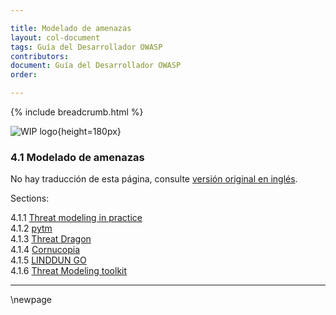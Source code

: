 ```yaml
---

title: Modelado de amenazas
layout: col-document
tags: Guía del Desarrollador OWASP
contributors:
document: Guía del Desarrollador OWASP
order:

---
```


{% include breadcrumb.html %}

![WIP logo](../../../assets/images/dg_wip.png "Trabajo en curso"){height=180px}

### 4.1 Modelado de amenazas

No hay traducción de esta página, consulte [versión original en inglés][release0601].

Sections:

4.1.1 [Threat modeling in practice](#threat-modeling-in-practice)  
4.1.2 [pytm](#pytm)  
4.1.3 [Threat Dragon](#threat-dragon)  
4.1.4 [Cornucopia](#cornucopia)  
4.1.5 [LINDDUN GO](#linddun-go)  
4.1.6 [Threat Modeling toolkit](#threat-modeling-toolkit)  

----

[release0601]: https://github.com/OWASP/www-project-developer-guide/blob/main/release/06-design/01-threat-modeling/toc.md

\newpage
